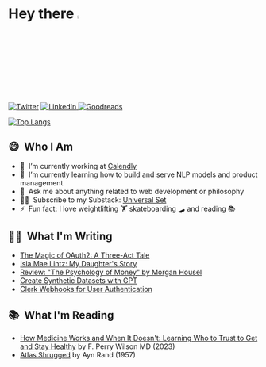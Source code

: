 # Hey there <a href="https://www.linkedin.com/in/quentinlintz/"><img src="https://media.giphy.com/media/hvRJCLFzcasrR4ia7z/giphy.gif" width="4%"></a>

<a href="https://www.twitter.com/quentinlintz">![Twitter](https://img.shields.io/badge/Twitter-%231DA1F2.svg?style=for-the-badge&logo=Twitter&logoColor=white)</a>
<a href="https://www.linkedin.com/in/quentinlintz/">![LinkedIn](https://img.shields.io/badge/linkedin-%230077B5.svg?style=for-the-badge&logo=linkedin&logoColor=white)
</a>
<a href="https://www.goodreads.com/user/show/160841838">![Goodreads](https://img.shields.io/badge/Goodreads-F3F1EA?style=for-the-badge&logo=goodreads&logoColor=372213)</a>

[![Top Langs](https://github-readme-stats.vercel.app/api/top-langs/?username=quentinlintz&layout=compact&hide=html,css,shell&size_weight=0.5&count_weight=0.5&theme=dark)](https://github.com/anuraghazra/github-readme-stats)

## 😄 &nbsp;Who I Am

- 🔭 &nbsp;I’m currently working at [Calendly](https://calendly.com/)
- 🌱 &nbsp;I’m currently learning how to build and serve NLP models and product management
- 💬 &nbsp;Ask me about anything related to web development or philosophy
- 👨‍💻 &nbsp;Subscribe to my Substack: [Universal Set](https://universalset.substack.com/)
- ⚡ &nbsp;Fun fact: I love weightlifting 🏋️ skateboarding 🛹 and reading 📚

## ✍🏻 &nbsp;What I'm Writing

<!-- SUBSTACK:START -->
- [The Magic of OAuth2: A Three-Act Tale](https://universalset.substack.com/p/the-magic-of-oauth2-a-three-act-tale)
- [Isla Mae Lintz: My Daughter&#39;s Story](https://universalset.substack.com/p/isla-mae-lintz-my-daughters-story)
- [Review: &quot;The Psychology of Money&quot; by Morgan Housel](https://universalset.substack.com/p/review-the-psychology-of-money-by)
- [Create Synthetic Datasets with GPT](https://universalset.substack.com/p/create-synthetic-datasets-with-gpt)
- [Clerk Webhooks for User Authentication](https://universalset.substack.com/p/clerk-webhooks-for-user-authentication)
<!-- SUBSTACK:END -->

## 📚 &nbsp;What I'm Reading

<!-- GOODREADS:START -->
- [How Medicine Works and When It Doesn't: Learning Who to Trust to Get and Stay Healthy](https://www.goodreads.com/review/show/5610149348?utm_medium=api&utm_source=rss) by F. Perry Wilson MD (2023)
- [Atlas Shrugged](https://www.goodreads.com/review/show/5230094857?utm_medium=api&utm_source=rss) by Ayn Rand (1957)
<!-- GOODREADS:END -->
